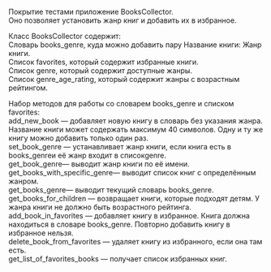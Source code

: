 Покрытие тестами приложение BooksCollector.  
Оно позволяет установить жанр книг и добавить их в избранное.  

Класс BooksCollector содержит:  
Словарь books_genre, куда можно добавить пару Название книги: Жанр книги.  
Список favorites, который содержит избранные книги.  
Список genre, который содержит доступные жанры.  
Список genre_age_rating, который содержит жанры с возрастным рейтингом.  

Набор методов для работы со словарем books_genre и списком favorites:  
add_new_book — добавляет новую книгу в словарь без указания жанра. Название книги может содержать максимум 40 символов. Одну и ту же книгу можно добавить только один раз.  
set_book_genre — устанавливает жанр книги, если книга есть в books_genreи её жанр входит в списокgenre.  
get_book_genre— выводит жанр книги по её имени.  
get_books_with_specific_genre— выводит список книг с определённым жанром.  
get_books_genre— выводит текущий словарь books_genre.  
get_books_for_children — возвращает книги, которые подходят детям. У жанра книги не должно быть возрастного рейтинга.  
add_book_in_favorites — добавляет книгу в избранное. Книга должна находиться в словаре books_genre. Повторно добавить книгу в избранное нельзя.  
delete_book_from_favorites — удаляет книгу из избранного, если она там есть.  
get_list_of_favorites_books — получает список избранных книг.  